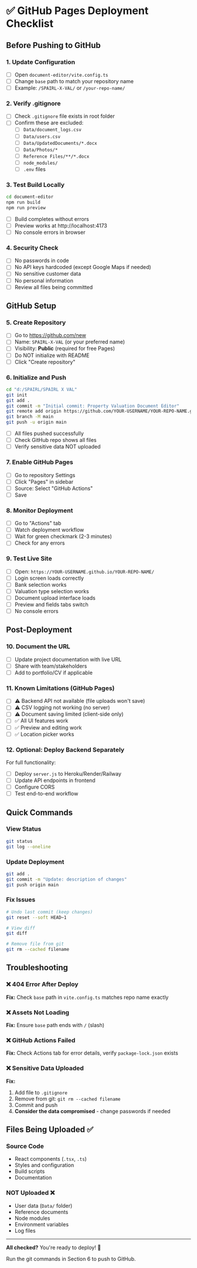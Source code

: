 # ✅ GitHub Pages Deployment Checklist

## Before Pushing to GitHub

### 1. Update Configuration
- [ ] Open `document-editor/vite.config.ts`
- [ ] Change `base` path to match your repository name
- [ ] Example: `/SPAIRL-X-VAL/` or `/your-repo-name/`

### 2. Verify .gitignore
- [ ] Check `.gitignore` file exists in root folder
- [ ] Confirm these are excluded:
  - [ ] `Data/document_logs.csv`
  - [ ] `Data/users.csv`
  - [ ] `Data/UpdatedDocuments/*.docx`
  - [ ] `Data/Photos/*`
  - [ ] `Reference Files/**/*.docx`
  - [ ] `node_modules/`
  - [ ] `.env` files

### 3. Test Build Locally
```bash
cd document-editor
npm run build
npm run preview
```
- [ ] Build completes without errors
- [ ] Preview works at http://localhost:4173
- [ ] No console errors in browser

### 4. Security Check
- [ ] No passwords in code
- [ ] No API keys hardcoded (except Google Maps if needed)
- [ ] No sensitive customer data
- [ ] No personal information
- [ ] Review all files being committed

## GitHub Setup

### 5. Create Repository
- [ ] Go to https://github.com/new
- [ ] Name: `SPAIRL-X-VAL` (or your preferred name)
- [ ] Visibility: **Public** (required for free Pages)
- [ ] Do NOT initialize with README
- [ ] Click "Create repository"

### 6. Initialize and Push
```bash
cd "d:/SPAIRL/SPAIRL X VAL"
git init
git add .
git commit -m "Initial commit: Property Valuation Document Editor"
git remote add origin https://github.com/YOUR-USERNAME/YOUR-REPO-NAME.git
git branch -M main
git push -u origin main
```

- [ ] All files pushed successfully
- [ ] Check GitHub repo shows all files
- [ ] Verify sensitive data NOT uploaded

### 7. Enable GitHub Pages
- [ ] Go to repository Settings
- [ ] Click "Pages" in sidebar
- [ ] Source: Select "GitHub Actions"
- [ ] Save

### 8. Monitor Deployment
- [ ] Go to "Actions" tab
- [ ] Watch deployment workflow
- [ ] Wait for green checkmark (2-3 minutes)
- [ ] Check for any errors

### 9. Test Live Site
- [ ] Open: `https://YOUR-USERNAME.github.io/YOUR-REPO-NAME/`
- [ ] Login screen loads correctly
- [ ] Bank selection works
- [ ] Valuation type selection works
- [ ] Document upload interface loads
- [ ] Preview and fields tabs switch
- [ ] No console errors

## Post-Deployment

### 10. Document the URL
- [ ] Update project documentation with live URL
- [ ] Share with team/stakeholders
- [ ] Add to portfolio/CV if applicable

### 11. Known Limitations (GitHub Pages)
- [ ] ⚠️ Backend API not available (file uploads won't save)
- [ ] ⚠️ CSV logging not working (no server)
- [ ] ⚠️ Document saving limited (client-side only)
- [ ] ✅ All UI features work
- [ ] ✅ Preview and editing work
- [ ] ✅ Location picker works

### 12. Optional: Deploy Backend Separately
For full functionality:
- [ ] Deploy `server.js` to Heroku/Render/Railway
- [ ] Update API endpoints in frontend
- [ ] Configure CORS
- [ ] Test end-to-end workflow

## Quick Commands

### View Status
```bash
git status
git log --oneline
```

### Update Deployment
```bash
git add .
git commit -m "Update: description of changes"
git push origin main
```

### Fix Issues
```bash
# Undo last commit (keep changes)
git reset --soft HEAD~1

# View diff
git diff

# Remove file from git
git rm --cached filename
```

## Troubleshooting

### ❌ 404 Error After Deploy
**Fix:** Check `base` path in `vite.config.ts` matches repo name exactly

### ❌ Assets Not Loading
**Fix:** Ensure `base` path ends with `/` (slash)

### ❌ GitHub Actions Failed
**Fix:** Check Actions tab for error details, verify `package-lock.json` exists

### ❌ Sensitive Data Uploaded
**Fix:**
1. Add file to `.gitignore`
2. Remove from git: `git rm --cached filename`
3. Commit and push
4. **Consider the data compromised** - change passwords if needed

## Files Being Uploaded ✅

### Source Code
- React components (`.tsx`, `.ts`)
- Styles and configuration
- Build scripts
- Documentation

### NOT Uploaded ❌
- User data (`Data/` folder)
- Reference documents
- Node modules
- Environment variables
- Log files

---

**All checked?** You're ready to deploy! 🚀

Run the git commands in Section 6 to push to GitHub.
